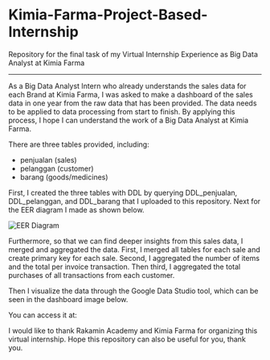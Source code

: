 # Kimia-Farma-Project-Based-Internship
Repository for the final task of my Virtual Internship Experience as Big Data Analyst at Kimia Farma

---

As a Big Data Analyst Intern who already understands the sales data for each Brand at Kimia Farma, I was asked to make a dashboard of the sales data in one year from the raw data that has been provided. The data needs to be applied to data processing from start to finish. By applying this process, I hope I can understand the work of a Big Data Analyst at Kimia Farma.

There are three tables provided, including:
- penjualan (sales)
- pelanggan (customer)
- barang (goods/medicines)

First, I created the three tables with DDL by querying DDL_penjualan, DDL_pelanggan, and DDL_barang that I uploaded to this repository. Next for the EER diagram I made as shown below.

![EER Diagram](https://user-images.githubusercontent.com/70552539/214739450-54d1c5e6-d545-4d01-81f6-8b22f5817bd5.png)


Furthermore, so that we can find deeper insights from this sales data, I merged and aggregated the data. First, I merged all tables for each sale and create primary key for each sale. Second, I aggregated the number of items and the total per invoice transaction. Then third, I aggregated the total purchases of all transactions from each customer. 


Then I visualize the data through the Google Data Studio tool, which can be seen in the dashboard image below.

You can access it at:


I would like to thank Rakamin Academy and Kimia Farma for organizing this virtual internship. Hope this repository can also be useful for you, thank you.
